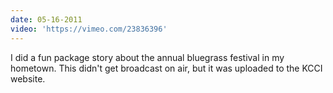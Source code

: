 ```yaml
---
date: 05-16-2011
video: 'https://vimeo.com/23836396'
---
```


I did a fun package story about the annual bluegrass festival in my hometown. This didn't get broadcast on air, but it was uploaded to the KCCI website.
